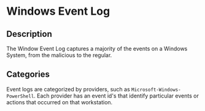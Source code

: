 # Windows Event Log
## Description
The Window Event Log captures a majority of the events on a Windows System, from the malicious to the regular. 
## Categories
Event logs are categorized by providers, such as `Microsoft-Windows-PowerShell`. Each provider has an event id's that identify particular events or actions that occurred on that workstation. 